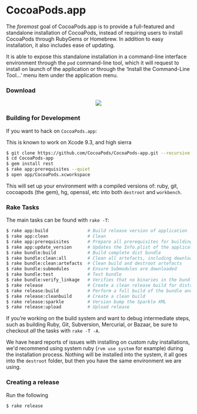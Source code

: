# CocoaPods.app

The _foremost_ goal of CocoaPods.app is to provide a full-featured and standalone installation of
CocoaPods, instead of requiring users to install CocoaPods through RubyGems or Homebrew. In addition
to easy installation, it also includes ease of updating.

It is able to expose this standalone installation in a command-line interface environment through
the `pod` command-line tool, which it will request to install on launch of the application or
through the ‘Install the Command-Line Tool…’ menu item under the application menu.

### Download

<p align="center">
<a href="https://github.com/CocoaPods/CocoaPods-app/releases/latest">
  <img src="https://raw.githubusercontent.com/CocoaPods/CocoaPods-app/master/assets/screenshot.png" />
  <a/>
</p>

### Building for Development

If you want to hack on `CocoaPods.app`:

This is known to work on Xcode 9.3, and high sierra

```sh
$ git clone https://github.com/CocoaPods/CocoaPods-app.git --recursive
$ cd CocoaPods-app
$ gem install rest
$ rake app:prerequisites --quiet
$ open app/CocoaPods.xcworkspace
```

This will set up your environment with a compiled versions of: ruby, git, cocoapods (the gem), hg, openssl, etc into both `destroot` and `workbench`.

### Rake Tasks

The main tasks can be found with `rake -T`:

```sh
$ rake app:build               # Build release version of application
$ rake app:clean               # Clean
$ rake app:prerequisites       # Prepare all prerequisites for building the app
$ rake app:update_version      # Updates the Info.plist of the application to reflect the CocoaPods version
$ rake bundle:build            # Build complete dist bundle
$ rake bundle:clean:all        # Clean all artefacts, including downloads
$ rake bundle:clean:artefacts  # Clean build and destroot artefacts
$ rake bundle:submodules       # Ensure Submodules are downloaded
$ rake bundle:test             # Test bundle
$ rake bundle:verify_linkage   # Verifies that no binaries in the bundle link to incorrect dylibs
$ rake release                 # Create a clean release build for distribution
$ rake release:build           # Perform a full build of the bundle and app
$ rake release:cleanbuild      # Create a clean build
$ rake release:sparkle         # Version bump the Sparkle XML
$ rake release:upload          # Upload release
```

If you’re working on the build system and want to debug intermediate steps, such as building Ruby,
Git, Subversion, Mercurial, or Bazaar, be sure to checkout _all_ the tasks with `rake -T -A`.

We have heard reports of issues with installing on custom ruby installations, we'd recommend using system ruby (`rvm use system` for example) during the installation process. Nothing will be installed into the system, it all goes into the `destroot` folder, but then you have the same environment we are using.

### Creating a release

Run the following

```sh
$ rake release
```